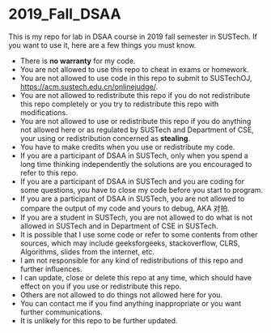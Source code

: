 # 2019_Fall_DSAA
This is my repo for lab in DSAA course in 2019 fall semester in SUSTech. If you want to use it, here are a few things you must know.

- There is **no warranty** for my code.
- You are not allowed to use this repo to cheat in exams or homework.
- You are not allowed to use code in this repo to submit to SUSTechOJ, https://acm.sustech.edu.cn/onlinejudge/.
- You are not allowed to redistribute this repo if you do not redistribute this repo completely or you try to redistribute this repo with modifications.
- You are not allowed to use or redistribute this repo if you do anything not allowed here or as regulated by SUSTech and Department of CSE, your using or redistribution concerned as **stealing**.
- You have to make credits when you use or redistribute my code.
- If you are a participant of DSAA in SUSTech, only when you spend a long time thinking independently the solutions are you encouraged to refer to this repo.
- If you are a participant of DSAA in SUSTech and you are coding for some questions, you have to close my code before you start to program.
- If you are a participant of DSAA in SUSTech, you are not allowed to compare the output of my code and yours to debug, AKA 对拍.
- If you are a student in SUSTech, you are not allowed to do what is not allowed in SUSTech and in Department of CSE in SUSTech.
- It is possible that I use some code or refer to some contents from other sources, which may include geeksforgeeks, stackoverflow, CLRS, Algorithms, slides from the internet, etc.
- I am not responsible for any kind of redistributions of this repo and further influences.
- I can update, close or delete this repo at any time, which should have effect on you if you use or redistribute this repo.
- Others are not allowed to do things not allowed here for you.
- You can contact me if you find anything inappropriate or you want further communications.
- It is unlikely for this repo to be further updated.
